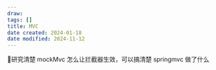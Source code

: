 ```yaml
---
draw:
tags: []
title: MVC
date created: 2024-01-18
date modified: 2024-11-12
---
```


研究清楚 mockMvc 怎么让拦截器生效，可以搞清楚 springmvc 做了什么
